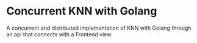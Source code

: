 # Concurrent KNN with Golang
A concurrent and distributed implementation of KNN with Golang through an api that connects with a Frontend view. 
